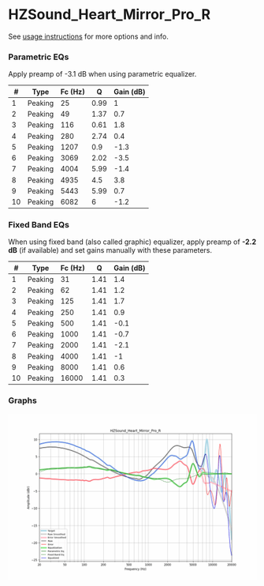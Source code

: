 # HZSound_Heart_Mirror_Pro_R
See [usage instructions](https://github.com/jaakkopasanen/AutoEq#usage) for more options and info.

### Parametric EQs
Apply preamp of -3.1 dB when using parametric equalizer.

|   # | Type    |   Fc (Hz) |    Q |   Gain (dB) |
|-----|---------|-----------|------|-------------|
|   1 | Peaking |        25 | 0.99 |         1   |
|   2 | Peaking |        49 | 1.37 |         0.7 |
|   3 | Peaking |       116 | 0.61 |         1.8 |
|   4 | Peaking |       280 | 2.74 |         0.4 |
|   5 | Peaking |      1207 | 0.9  |        -1.3 |
|   6 | Peaking |      3069 | 2.02 |        -3.5 |
|   7 | Peaking |      4004 | 5.99 |        -1.4 |
|   8 | Peaking |      4935 | 4.5  |         3.8 |
|   9 | Peaking |      5443 | 5.99 |         0.7 |
|  10 | Peaking |      6082 | 6    |        -1.2 |

### Fixed Band EQs
When using fixed band (also called graphic) equalizer, apply preamp of **-2.2 dB** (if available) and set gains manually with these parameters.

|   # | Type    |   Fc (Hz) |    Q |   Gain (dB) |
|-----|---------|-----------|------|-------------|
|   1 | Peaking |        31 | 1.41 |         1.4 |
|   2 | Peaking |        62 | 1.41 |         1.2 |
|   3 | Peaking |       125 | 1.41 |         1.7 |
|   4 | Peaking |       250 | 1.41 |         0.9 |
|   5 | Peaking |       500 | 1.41 |        -0.1 |
|   6 | Peaking |      1000 | 1.41 |        -0.7 |
|   7 | Peaking |      2000 | 1.41 |        -2.1 |
|   8 | Peaking |      4000 | 1.41 |        -1   |
|   9 | Peaking |      8000 | 1.41 |         0.6 |
|  10 | Peaking |     16000 | 1.41 |         0.3 |

### Graphs
![](./HZSound_Heart_Mirror_Pro_R.png)
